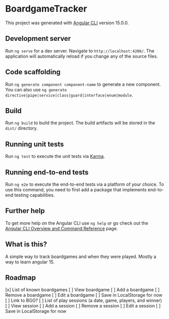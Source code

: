 # BoardgameTracker

This project was generated with [Angular CLI](https://github.com/angular/angular-cli) version 15.0.0.

## Development server

Run `ng serve` for a dev server. Navigate to `http://localhost:4200/`. The application will automatically reload if you change any of the source files.

## Code scaffolding

Run `ng generate component component-name` to generate a new component. You can also use `ng generate directive|pipe|service|class|guard|interface|enum|module`.

## Build

Run `ng build` to build the project. The build artifacts will be stored in the `dist/` directory.

## Running unit tests

Run `ng test` to execute the unit tests via [Karma](https://karma-runner.github.io).

## Running end-to-end tests

Run `ng e2e` to execute the end-to-end tests via a platform of your choice. To use this command, you need to first add a package that implements end-to-end testing capabilities.

## Further help

To get more help on the Angular CLI use `ng help` or go check out the [Angular CLI Overview and Command Reference](https://angular.io/cli) page.

## What is this?

A simple way to track boardgames and when they were played. Mostly a way to learn angular 15.

## Roadmap

[x] List of known boardgames
[ ] View boardgame
[ ] Add a boardgame
[ ] Remove a boardgame
[ ] Edit a boardgame
[ ] Save in LocalStorage for now
[ ] Link to BGG?
[ ] List of play sessions (a date, game, players, and winner)
[ ] View session
[ ] Add a session
[ ] Remove a session
[ ] Edit a session
[ ] Save in LocalStorage for now
